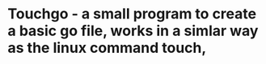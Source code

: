 # Touchgo - a small program to create a basic go file, works in a simlar way as the linux command touch,
